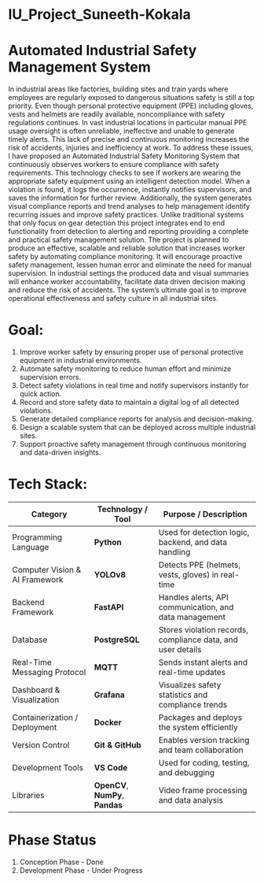 # IU_Project_Suneeth-Kokala

# Automated Industrial Safety Management System
In industrial areas like factories, building sites and train yards where employees are regularly exposed to dangerous situations safety is still a top priority. Even though personal protective equipment (PPE) including gloves, vests and helmets are readily available, noncompliance with safety regulations continues. In vast industrial locations in particular manual PPE usage oversight is often unreliable, ineffective and unable to generate timely alerts. This lack of precise and continuous monitoring increases the risk of accidents, injuries and inefficiency at work. To address these issues, I have proposed an Automated Industrial Safety Monitoring System that continuously observes workers to ensure compliance with safety requirements. This technology checks to see if workers are wearing the appropriate safety equipment using an intelligent detection model. When a violation is found, it logs the occurrence, instantly notifies supervisors, and saves the information for further review.  Additionally, the system generates visual compliance reports and trend analyses to help management identify recurring issues and improve safety practices. Unlike traditional systems that only focus on gear detection this project integrates end to end functionality from detection to alerting and reporting providing a complete and practical safety management solution. The project is planned to produce an effective, scalable and reliable solution that increases worker safety by automating compliance monitoring. It will encourage proactive safety management, lessen human error and eliminate the need for manual supervision.  In industrial settings the produced data and visual summaries will enhance worker accountability, facilitate data driven decision making and reduce the risk of accidents. The system’s ultimate goal is to improve operational effectiveness and safety culture in all industrial sites.

# Goal:
1. Improve worker safety by ensuring proper use of personal protective equipment in industrial environments.
2. Automate safety monitoring to reduce human effort and minimize supervision errors.
3. Detect safety violations in real time and notify supervisors instantly for quick action.
4. Record and store safety data to maintain a digital log of all detected violations.
5. Generate detailed compliance reports for analysis and decision-making.
6. Design a scalable system that can be deployed across multiple industrial sites.
7. Support proactive safety management through continuous monitoring and data-driven insights.

# Tech Stack:

| **Category** | **Technology / Tool** | **Purpose / Description** |
|---------------|------------------------|-----------------------------|
| Programming Language | **Python** | Used for detection logic, backend, and data handling |
| Computer Vision & AI Framework | **YOLOv8** | Detects PPE (helmets, vests, gloves) in real-time |
| Backend Framework | **FastAPI** | Handles alerts, API communication, and data management |
| Database | **PostgreSQL** | Stores violation records, compliance data, and user details |
| Real-Time Messaging Protocol | **MQTT** | Sends instant alerts and real-time updates |
| Dashboard & Visualization | **Grafana** | Visualizes safety statistics and compliance trends |
| Containerization / Deployment | **Docker** | Packages and deploys the system efficiently |
| Version Control | **Git & GitHub** | Enables version tracking and team collaboration |
| Development Tools | **VS Code** | Used for coding, testing, and debugging |
| Libraries | **OpenCV**, **NumPy**, **Pandas** | Video frame processing and data analysis |


# Phase Status
1. Conception Phase - Done
2. Development Phase - Under Progress
